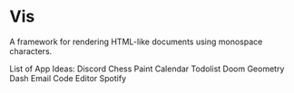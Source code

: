 # Vis
A framework for rendering HTML-like documents using monospace characters.


List of App Ideas:
Discord
Chess
Paint
Calendar
Todolist
Doom
Geometry Dash
Email
Code Editor
Spotify 
